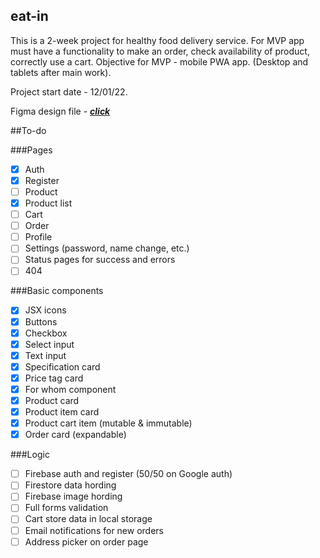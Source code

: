 ## eat-in
This is a 2-week project for healthy food delivery service.
For MVP app must have a functionality to make an order, check availability of product, correctly use a cart. 
Objective for MVP - mobile PWA app. (Desktop and tablets after main work).

Project start date - 12/01/22.

Figma design file - [***click***](https://www.figma.com/file/6FtJnHy1p9ufq7iGXFcjer/eat-in?node-id=25%3A801])

##To-do

###Pages

- [x] Auth
- [x] Register
- [ ] Product
- [x] Product list
- [ ] Cart
- [ ] Order
- [ ] Profile
- [ ] Settings (password, name change, etc.)
- [ ] Status pages for success and errors
- [ ] 404

###Basic components

- [x] JSX icons
- [x] Buttons
- [x] Checkbox
- [x] Select input
- [x] Text input
- [x] Specification card
- [x] Price tag card
- [x] For whom component
- [x] Product card
- [x] Product item card
- [x] Product cart item (mutable & immutable)
- [x] Order card (expandable)

###Logic

- [ ] Firebase auth and register (50/50 on Google auth)
- [ ] Firestore data hording
- [ ] Firebase image hording
- [ ] Full forms validation
- [ ] Cart store data in local storage
- [ ] Email notifications for new orders
- [ ] Address picker on order page
